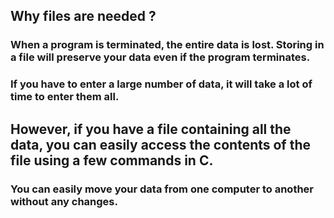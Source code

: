 ## Why files are needed ?
### When a program is terminated, the entire data is lost. Storing in a file will preserve your data even if the program terminates.
### If you have to enter a large number of data, it will take a lot of time to enter them all.

## However, if you have a file containing all the data, you can easily access the contents of the file using a few commands in C.

### You can easily move your data from one computer to another without any changes.
